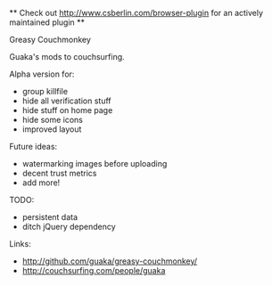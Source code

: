 ** Check out http://www.csberlin.com/browser-plugin for an actively maintained plugin **


Greasy Couchmonkey


Guaka's mods to couchsurfing.

Alpha version for:
 * group killfile
 * hide all verification stuff
 * hide stuff on home page
 * hide some icons
 * improved layout 

Future ideas:
 * watermarking images before uploading
 * decent trust metrics
 * add more! 

TODO:
 * persistent data
 * ditch jQuery dependency

Links:
 * http://github.com/guaka/greasy-couchmonkey/
 * http://couchsurfing.com/people/guaka
